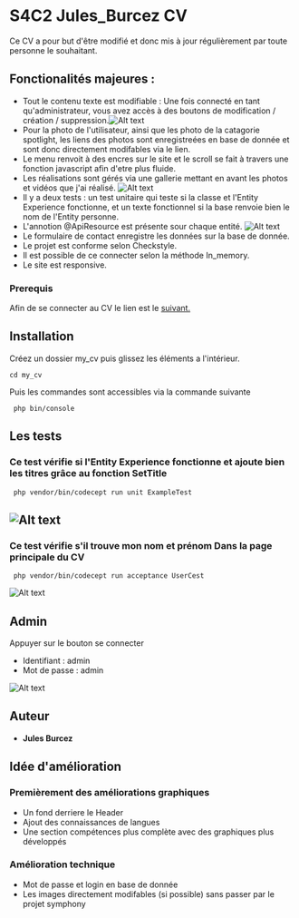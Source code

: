 # S4C2 Jules_Burcez CV

Ce CV a pour but d'être modifié et donc mis à jour régulièrement par toute personne le souhaitant.


## Fonctionalités majeures :

* Tout le contenu texte est modifiable : Une fois connecté en tant qu'administrateur, vous avez accès à des boutons de modification / création / suppression.![Alt text](/admin.PNG "Modification")
* Pour la photo de l'utilisateur, ainsi que les photo de la catagorie spotlight, les liens des photos sont enregistreées en base de donnée et sont donc directement modifables via le lien.
* Le menu renvoit à des encres sur le site et le scroll se fait à travers une fonction javascript afin d'etre plus fluide.
* Les réalisations sont gérés via une gallerie mettant en avant les photos et vidéos que j'ai réalisé. ![Alt text](/gallerie.PNG "Tri")
* Il y a deux tests : un test unitaire qui teste si la classe et l'Entity Experience fonctionne, et un texte fonctionnel si la base renvoie bien le nom de l'Entity personne.
* L'annotion @ApiResource est présente sour chaque entité. ![Alt text](/api.PNG "Modification")
* Le formulaire de contact enregistre les données sur la base de donnée.
* Le projet est conforme selon Checkstyle.
* Il est possible de ce connecter selon la méthode In_memory.
* Le site est responsive.

### Prerequis

Afin de se connecter au CV le lien est le [suivant.](https://symfony-julesbur.c9users.io/my_cv/public/index.php)

## Installation

Créez un dossier my_cv puis glissez les éléments a l'intérieur.

```
cd my_cv
```
Puis les commandes sont accessibles via la commande suivante

```
 php bin/console
```
## Les tests

### Ce test vérifie si l'Entity Experience fonctionne et ajoute bien les titres grâce au fonction SetTitle

```
 php vendor/bin/codecept run unit ExampleTest
```
![Alt text](/unit.PNG "unit")
-------------------------------------------------------------------------------------------

### Ce test vérifie s'il trouve mon nom et prénom Dans la page principale du CV

```
 php vendor/bin/codecept run acceptance UserCest
```
![Alt text](/acceptance.PNG "acceptance")

## Admin

Appuyer sur le bouton se connecter
* Identifiant :  admin
* Mot de passe : admin

![Alt text](/admin.PNG "Connection")

## Auteur

* **Jules Burcez**

## Idée d'amélioration

### Premièrement des améliorations graphiques
* Un fond derriere le Header
* Ajout des connaissances de langues
* Une section compétences plus complète avec des graphiques plus développés

### Amélioration technique

* Mot de passe et login en base de donnée
* Les images directement modifables (si possible) sans passer par le projet symphony